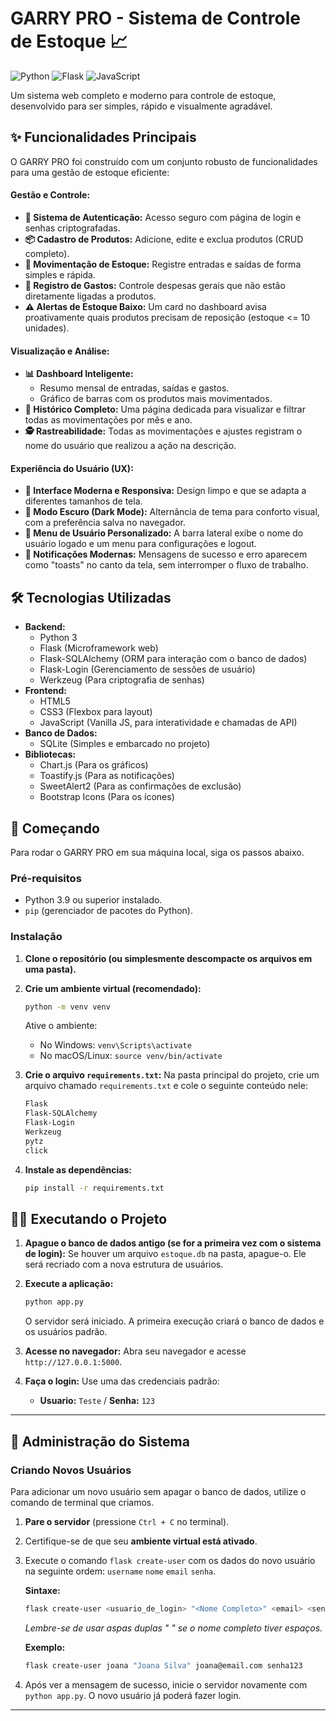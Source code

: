 # GARRY PRO - Sistema de Controle de Estoque 📈

![Python](https://img.shields.io/badge/Python-3.9%2B-blue?style=for-the-badge&logo=python)
![Flask](https://img.shields.io/badge/Flask-2.0%2B-black?style=for-the-badge&logo=flask)
![JavaScript](https://img.shields.io/badge/JavaScript-ES6%2B-yellow?style=for-the-badge&logo=javascript)

Um sistema web completo e moderno para controle de estoque, desenvolvido para ser simples, rápido e visualmente agradável.

## ✨ Funcionalidades Principais

O GARRY PRO foi construído com um conjunto robusto de funcionalidades para uma gestão de estoque eficiente:

#### **Gestão e Controle:**
* **🔐 Sistema de Autenticação:** Acesso seguro com página de login e senhas criptografadas.
* **📦 Cadastro de Produtos:** Adicione, edite e exclua produtos (CRUD completo).
* **🔄 Movimentação de Estoque:** Registre entradas e saídas de forma simples e rápida.
* **💸 Registro de Gastos:** Controle despesas gerais que não estão diretamente ligadas a produtos.
* **⚠️ Alertas de Estoque Baixo:** Um card no dashboard avisa proativamente quais produtos precisam de reposição (estoque <= 10 unidades).

#### **Visualização e Análise:**
* **📊 Dashboard Inteligente:**
    * Resumo mensal de entradas, saídas e gastos.
    * Gráfico de barras com os produtos mais movimentados.
* **📜 Histórico Completo:** Uma página dedicada para visualizar e filtrar todas as movimentações por mês e ano.
* **🕵️ Rastreabilidade:** Todas as movimentações e ajustes registram o nome do usuário que realizou a ação na descrição.

#### **Experiência do Usuário (UX):**
* **🎨 Interface Moderna e Responsiva:** Design limpo e que se adapta a diferentes tamanhos de tela.
* **🌙 Modo Escuro (Dark Mode):** Alternância de tema para conforto visual, com a preferência salva no navegador.
* **👤 Menu de Usuário Personalizado:** A barra lateral exibe o nome do usuário logado e um menu para configurações e logout.
* **🔔 Notificações Modernas:** Mensagens de sucesso e erro aparecem como "toasts" no canto da tela, sem interromper o fluxo de trabalho.

## 🛠️ Tecnologias Utilizadas

* **Backend:**
    * Python 3
    * Flask (Microframework web)
    * Flask-SQLAlchemy (ORM para interação com o banco de dados)
    * Flask-Login (Gerenciamento de sessões de usuário)
    * Werkzeug (Para criptografia de senhas)
* **Frontend:**
    * HTML5
    * CSS3 (Flexbox para layout)
    * JavaScript (Vanilla JS, para interatividade e chamadas de API)
* **Banco de Dados:**
    * SQLite (Simples e embarcado no projeto)
* **Bibliotecas:**
    * Chart.js (Para os gráficos)
    * Toastify.js (Para as notificações)
    * SweetAlert2 (Para as confirmações de exclusão)
    * Bootstrap Icons (Para os ícones)

## 🚀 Começando

Para rodar o GARRY PRO em sua máquina local, siga os passos abaixo.

### Pré-requisitos

* Python 3.9 ou superior instalado.
* `pip` (gerenciador de pacotes do Python).

### Instalação

1.  **Clone o repositório (ou simplesmente descompacte os arquivos em uma pasta).**

2.  **Crie um ambiente virtual (recomendado):**
    ```bash
    python -m venv venv
    ```
    Ative o ambiente:
    * No Windows: `venv\Scripts\activate`
    * No macOS/Linux: `source venv/bin/activate`

3.  **Crie o arquivo `requirements.txt`:**
    Na pasta principal do projeto, crie um arquivo chamado `requirements.txt` e cole o seguinte conteúdo nele:
    ```txt
    Flask
    Flask-SQLAlchemy
    Flask-Login
    Werkzeug
    pytz
    click
    ```

4.  **Instale as dependências:**
    ```bash
    pip install -r requirements.txt
    ```

## 🏃‍♂️ Executando o Projeto

1.  **Apague o banco de dados antigo (se for a primeira vez com o sistema de login):**
    Se houver um arquivo `estoque.db` na pasta, apague-o. Ele será recriado com a nova estrutura de usuários.

2.  **Execute a aplicação:**
    ```bash
    python app.py
    ```
    O servidor será iniciado. A primeira execução criará o banco de dados e os usuários padrão.

3.  **Acesse no navegador:**
    Abra seu navegador e acesse `http://127.0.0.1:5000`.

4.  **Faça o login:**
    Use uma das credenciais padrão:
    * **Usuario:** `Teste` / **Senha:** `123`

---

## 🔧 Administração do Sistema

### Criando Novos Usuários

Para adicionar um novo usuário sem apagar o banco de dados, utilize o comando de terminal que criamos.

1.  **Pare o servidor** (pressione `Ctrl + C` no terminal).
2.  Certifique-se de que seu **ambiente virtual está ativado**.
3.  Execute o comando `flask create-user` com os dados do novo usuário na seguinte ordem: `username` `nome` `email` `senha`.

    **Sintaxe:**
    ```bash
    flask create-user <usuario_de_login> "<Nome Completo>" <email> <senha>
    ```
    *Lembre-se de usar aspas duplas " " se o nome completo tiver espaços.*

    **Exemplo:**
    ```bash
    flask create-user joana "Joana Silva" joana@email.com senha123
    ```

4.  Após ver a mensagem de sucesso, inicie o servidor novamente com `python app.py`. O novo usuário já poderá fazer login.

---
